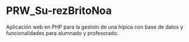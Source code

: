 # PRW_Su-rezBritoNoa
Aplicación web en PHP para la gestión de una hípica con base de datos y funcionalidades para alumnado y profesorado.
